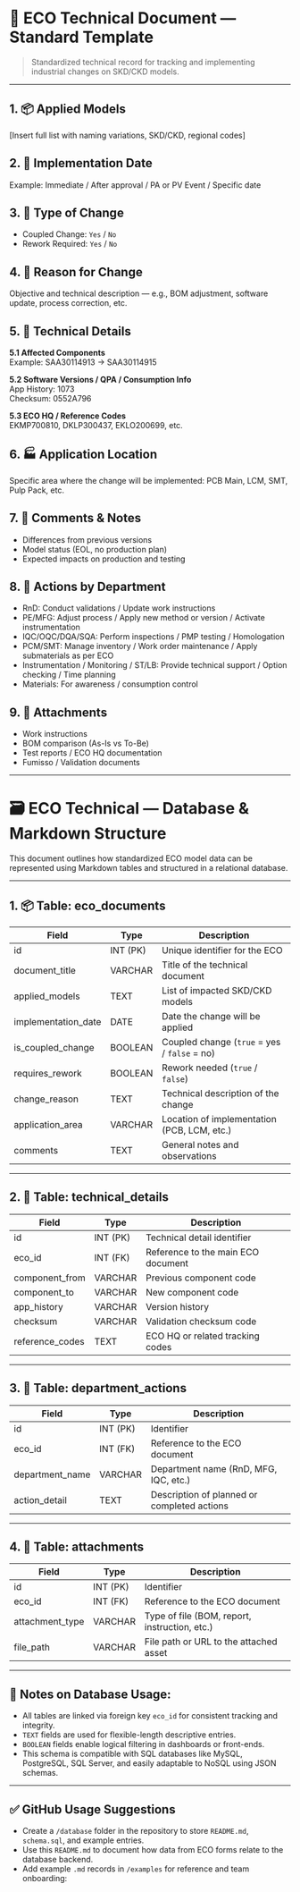 # 📘 ECO Technical Document — Standard Template

> Standardized technical record for tracking and implementing industrial changes on SKD/CKD models.

---

## 1. 📦 Applied Models  
[Insert full list with naming variations, SKD/CKD, regional codes]

## 2. 📅 Implementation Date  
Example: Immediate / After approval / PA or PV Event / Specific date

## 3. 🔄 Type of Change  
- Coupled Change: `Yes` / `No`  
- Rework Required: `Yes` / `No`

## 4. 🎯 Reason for Change  
Objective and technical description — e.g., BOM adjustment, software update, process correction, etc.

## 5. 🧠 Technical Details  
**5.1 Affected Components**  
Example: SAA30114913 → SAA30114915  

**5.2 Software Versions / QPA / Consumption Info**  
App History: 1073  
Checksum: 0552A796  

**5.3 ECO HQ / Reference Codes**  
EKMP700810, DKLP300437, EKLO200699, etc.

## 6. 🏭 Application Location  
Specific area where the change will be implemented: PCB Main, LCM, SMT, Pulp Pack, etc.

## 7. 📝 Comments & Notes  
- Differences from previous versions  
- Model status (EOL, no production plan)  
- Expected impacts on production and testing

## 8. 🧩 Actions by Department  
- RnD: Conduct validations / Update work instructions  
- PE/MFG: Adjust process / Apply new method or version / Activate instrumentation  
- IQC/OQC/DQA/SQA: Perform inspections / PMP testing / Homologation  
- PCM/SMT: Manage inventory / Work order maintenance / Apply submaterials as per ECO  
- Instrumentation / Monitoring / ST/LB: Provide technical support / Option checking / Time planning  
- Materials: For awareness / consumption control

## 9. 📎 Attachments  
- Work instructions  
- BOM comparison (As-Is vs To-Be)  
- Test reports / ECO HQ documentation  
- Fumisso / Validation documents

---

# 🗃️ ECO Technical — Database & Markdown Structure

This document outlines how standardized ECO model data can be represented using Markdown tables and structured in a relational database.

---

## 1. 📦 Table: eco_documents

| Field                | Type      | Description                                         |
|----------------------|-----------|-----------------------------------------------------|
| id                   | INT (PK)  | Unique identifier for the ECO                      |
| document_title       | VARCHAR   | Title of the technical document                    |
| applied_models       | TEXT      | List of impacted SKD/CKD models                    |
| implementation_date  | DATE      | Date the change will be applied                    |
| is_coupled_change    | BOOLEAN   | Coupled change (`true` = yes / `false` = no)       |
| requires_rework      | BOOLEAN   | Rework needed (`true` / `false`)                   |
| change_reason        | TEXT      | Technical description of the change                |
| application_area     | VARCHAR   | Location of implementation (PCB, LCM, etc.)        |
| comments             | TEXT      | General notes and observations                     |

---

## 2. 🔧 Table: technical_details

| Field             | Type      | Description                                        |
|-------------------|-----------|----------------------------------------------------|
| id                | INT (PK)  | Technical detail identifier                        |
| eco_id            | INT (FK)  | Reference to the main ECO document                 |
| component_from    | VARCHAR   | Previous component code                            |
| component_to      | VARCHAR   | New component code                                 |
| app_history       | VARCHAR   | Version history                                    |
| checksum          | VARCHAR   | Validation checksum code                           |
| reference_codes   | TEXT      | ECO HQ or related tracking codes                   |

---

## 3. 🧩 Table: department_actions

| Field             | Type      | Description                                        |
|-------------------|-----------|----------------------------------------------------|
| id                | INT (PK)  | Identifier                                         |
| eco_id            | INT (FK)  | Reference to the ECO document                      |
| department_name   | VARCHAR   | Department name (RnD, MFG, IQC, etc.)              |
| action_detail     | TEXT      | Description of planned or completed actions        |

---

## 4. 📎 Table: attachments

| Field             | Type      | Description                                        |
|-------------------|-----------|----------------------------------------------------|
| id                | INT (PK)  | Identifier                                         |
| eco_id            | INT (FK)  | Reference to the ECO document                      |
| attachment_type   | VARCHAR   | Type of file (BOM, report, instruction, etc.)      |
| file_path         | VARCHAR   | File path or URL to the attached asset             |

---

## 📌 Notes on Database Usage:

- All tables are linked via foreign key `eco_id` for consistent tracking and integrity.
- `TEXT` fields are used for flexible-length descriptive entries.
- `BOOLEAN` fields enable logical filtering in dashboards or front-ends.
- This schema is compatible with SQL databases like MySQL, PostgreSQL, SQL Server, and easily adaptable to NoSQL using JSON schemas.

---

## ✅ GitHub Usage Suggestions

- Create a `/database` folder in the repository to store `README.md`, `schema.sql`, and example entries.
- Use this `README.md` to document how data from ECO forms relate to the database backend.
- Add example `.md` records in `/examples` for reference and team onboarding:

